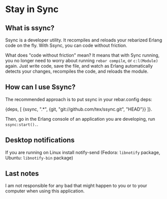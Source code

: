 # Stay in Sync

## What is ssync?

Ssync is a developer utility. It recompiles and reloads your rebarized Erlang
code on the fly. With Ssync, you can code without friction.

What does "code without friction" mean? It means that with Sync
running, you no longer need to worry about running `rebar compile`, or
`c:l(Module)` again. Just write code, save the file, and watch as
Erlang automatically detects your changes, recompiles the code, and
reloads the module.

## How can I use Ssync?

The recommended approach is to put ssync in your rebar.config deps:

{deps, [
    {ssync, ".*", {git, "git://github.com/tex/ssync.git", "HEAD"}}
]}.

Then, go in the Erlang console of an application you are developing,
run `ssync:start().`.

## Desktop notifications

If you are running on Linux install notify-send (Fedora: `libnotify` package,
Ubuntu: `libnotify-bin` package)

## Last notes

I am not responsible for any bad that might happen to you or to your computer
when using this application.

